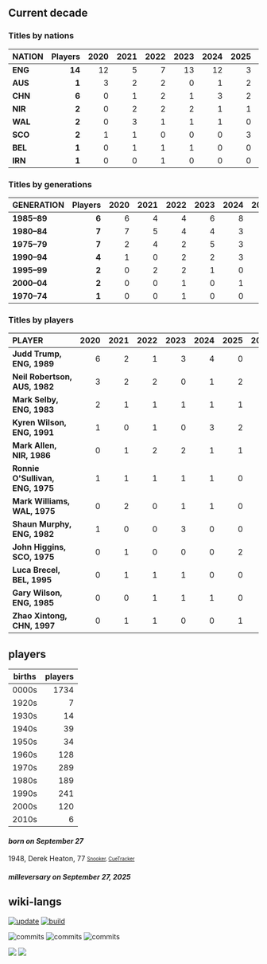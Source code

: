 ## Current decade
### Titles by nations

| NATION | Players | 2020 | 2021 | 2022 | 2023 | 2024 | 2025 | 2026 | 2027 | 2028 | 2029 | 2020s |
| :--- | ---: | ---: | ---: | ---: | ---: | ---: | ---: | ---: | ---: | ---: | ---: | ---: | 
| **ENG** | **14** | 12 | 5 | 7 | 13 | 12 | 3 | 0 | 0 | 0 | 0 | 52 |
| **AUS** | **1** | 3 | 2 | 2 | 0 | 1 | 2 | 0 | 0 | 0 | 0 | 10 |
| **CHN** | **6** | 0 | 1 | 2 | 1 | 3 | 2 | 0 | 0 | 0 | 0 | 9 |
| **NIR** | **2** | 0 | 2 | 2 | 2 | 1 | 1 | 0 | 0 | 0 | 0 | 8 |
| **WAL** | **2** | 0 | 3 | 1 | 1 | 1 | 0 | 0 | 0 | 0 | 0 | 6 |
| **SCO** | **2** | 1 | 1 | 0 | 0 | 0 | 3 | 0 | 0 | 0 | 0 | 5 |
| **BEL** | **1** | 0 | 1 | 1 | 1 | 0 | 0 | 0 | 0 | 0 | 0 | 3 |
| **IRN** | **1** | 0 | 0 | 1 | 0 | 0 | 0 | 0 | 0 | 0 | 0 | 1 |

### Titles by generations

| GENERATION | Players | 2020 | 2021 | 2022 | 2023 | 2024 | 2025 | 2026 | 2027 | 2028 | 2029 | 2020s |
| :--- | ---: | ---: | ---: | ---: | ---: | ---: | ---: | ---: | ---: | ---: | ---: | ---: | 
| **1985–89** | **6** | 6 | 4 | 4 | 6 | 8 | 2 | 0 | 0 | 0 | 0 | 30 |
| **1980–84** | **7** | 7 | 5 | 4 | 4 | 3 | 4 | 0 | 0 | 0 | 0 | 27 |
| **1975–79** | **7** | 2 | 4 | 2 | 5 | 3 | 2 | 0 | 0 | 0 | 0 | 18 |
| **1990–94** | **4** | 1 | 0 | 2 | 2 | 3 | 2 | 0 | 0 | 0 | 0 | 10 |
| **1995–99** | **2** | 0 | 2 | 2 | 1 | 0 | 1 | 0 | 0 | 0 | 0 | 6 |
| **2000–04** | **2** | 0 | 0 | 1 | 0 | 1 | 0 | 0 | 0 | 0 | 0 | 2 |
| **1970–74** | **1** | 0 | 0 | 1 | 0 | 0 | 0 | 0 | 0 | 0 | 0 | 1 |

### Titles by players

| PLAYER | 2020 | 2021 | 2022 | 2023 | 2024 | 2025 | 2026 | 2027 | 2028 | 2029 | 2020s |
| :--- | ---: | ---: | ---: | ---: | ---: | ---: | ---: | ---: | ---: | ---: | ---: | 
| **Judd&nbsp;Trump,<br>ENG,&nbsp;1989** | 6 | 2 | 1 | 3 | 4 | 0 | 0 | 0 | 0 | 0 | 16 |
| **Neil&nbsp;Robertson,<br>AUS,&nbsp;1982** | 3 | 2 | 2 | 0 | 1 | 2 | 0 | 0 | 0 | 0 | 10 |
| **Mark&nbsp;Selby,<br>ENG,&nbsp;1983** | 2 | 1 | 1 | 1 | 1 | 1 | 0 | 0 | 0 | 0 | 7 |
| **Kyren Wilson,<br>ENG, 1991** | 1 | 0 | 1 | 0 | 3 | 2 | 0 | 0 | 0 | 0 | 7 |
| **Mark Allen,<br>NIR, 1986** | 0 | 1 | 2 | 2 | 1 | 1 | 0 | 0 | 0 | 0 | 7 |
| **Ronnie O'Sullivan,<br>ENG, 1975** | 1 | 1 | 1 | 1 | 1 | 0 | 0 | 0 | 0 | 0 | 5 |
| **Mark Williams,<br>WAL, 1975** | 0 | 2 | 0 | 1 | 1 | 0 | 0 | 0 | 0 | 0 | 4 |
| **Shaun Murphy,<br>ENG, 1982** | 1 | 0 | 0 | 3 | 0 | 0 | 0 | 0 | 0 | 0 | 4 |
| **John Higgins,<br>SCO, 1975** | 0 | 1 | 0 | 0 | 0 | 2 | 0 | 0 | 0 | 0 | 3 |
| **Luca Brecel,<br>BEL, 1995** | 0 | 1 | 1 | 1 | 0 | 0 | 0 | 0 | 0 | 0 | 3 |
| **Gary Wilson,<br>ENG, 1985** | 0 | 0 | 1 | 1 | 1 | 0 | 0 | 0 | 0 | 0 | 3 |
| **Zhao Xintong,<br>CHN, 1997** | 0 | 1 | 1 | 0 | 0 | 1 | 0 | 0 | 0 | 0 | 3 |

## players
| births | players |
| :----: | ------: |
| 0000s | 1734 |
| 1920s | 7 |
| 1930s | 14 |
| 1940s | 39 |
| 1950s | 34 |
| 1960s | 128 |
| 1970s | 289 |
| 1980s | 189 |
| 1990s | 241 |
| 2000s | 120 |
| 2010s | 6 |

#### ***born on September 27***
1948, Derek Heaton, 77 <sub><sup>[Snooker](http://www.snooker.org/res/index.asp?player=3709), [CueTracker](http://cuetracker.net/Players/derek-heaton/)</sup></sub>


#### ***milleversary on September 27, 2025***



## wiki-langs
[![update](https://github.com/dreamerminsk/wiki-langs/actions/workflows/update-tables.yml/badge.svg)](https://github.com/dreamerminsk/wiki-langs/actions/workflows/update-tables.yml)
[![build](https://github.com/dreamerminsk/wiki-langs/actions/workflows/build.yml/badge.svg)](https://github.com/dreamerminsk/wiki-langs/actions/workflows/build.yml)

![commits](https://img.shields.io/github/commit-activity/y/dreamerminsk/wiki-langs)
![commits](https://img.shields.io/github/commit-activity/m/dreamerminsk/wiki-langs)
![commits](https://img.shields.io/github/commit-activity/w/dreamerminsk/wiki-langs)

![](https://img.shields.io/github/languages/code-size/dreamerminsk/wiki-langs)
![](https://img.shields.io/github/repo-size/dreamerminsk/wiki-langs)

